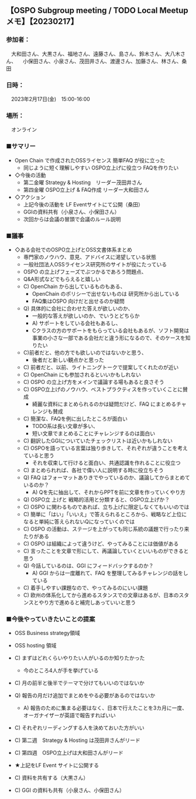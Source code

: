 ## 【OSPO Subgroup meeting / TODO Local Meetup メモ】【20230217】

### 参加者：
　大和田さん、大黒さん、福地さん、遠藤さん、島さん、鈴木さん、大八木さん、
　小保田さん、小泉さん、茂田井さん、渡邊さん、加藤さん、林さん、桑田

### 日時：
　2023年2月17日(金)　15:00-16:00

### 場所：
　オンライン

### ■サマリー

 - Open Chain で作成されたOSSライセンス 簡単FAQ が役に立った
   - 同じように短く理解しやすい OSPO立上げに役立つ FAQを作りたい
 - ◇今後の活動
   - 第二金曜  Strategy & Hosting　リーダー茂田井さん
   - 第四金曜  OSPO立上げ & FAQ作成 リーダー大和田さん
 - ◇アクション
   - 上記今後の活動を LF Eventサイトにて公開（桑田）
   - GGIの資料共有（小泉さん、小保田さん）
   - 次回からは会議の冒頭で会議のルール説明

### ■議事

 - ◇ある会社でのOSPO立上げとOSS文書体系まとめ
   - 専門家のノウハウ、意見、アドバイスに渇望している状態
   - 一般社団法人OSSライセンス研究所のサイトが役にたっている
   - OSPO の立上げフェーズでぶつかるであろう問題点、
   - Q&A形式などでもらえると嬉しい
   - C) OpenChain から出しているものもある、
     - OpenChain のポリシーで出せないものは 研究所から出している
     - FAQ集はOSPO 向けだと出せるのか疑問
   - Q) 具体的に会社に合わせた答えが欲しいのか、
     - 一般的な答えが欲しいのか、でいうとどちらか
     - A) サポートをしている会社もあるし、
     - Cクラスの方のサポートをもらっている会社もあるが、ソフト開発は事業の小さな一部である会社だと違う形になるので、そのケースを知りたい
   - C)前者だと、他の方でも欲しいのではないかと思う、
     - 後者だと新しい観点かと思った
   - C) 前者だと、以前、ライトニングトークで提案してくれたのが近い
   - C) OpenChain にも参加されるといいかもしれない
   - C) OSPO の立上げ方をメインで議論する場もあると良さそう
   - C) OSPO立上げのノウハウ、ベストプラクティスを作っていくことに賛成
     - 綺麗な資料にまとめられるのかは疑問だけど、FAQ にまとめるチャレンジも賛成
   - C) 簡潔な、FAQを例に出したところが面白い
     - TODO系は長い文章が多い、
     - 短い文章でまとめることにチャレンジするのは面白い
   - C) 翻訳したGGIについていたチェックリストは近いかもしれない
   - C) OSPOを語っている言葉は独り歩きして、それぞれが違うことを考えていると思う
     - それを収束して行けると面白い、共通認識を作れることに役立つ
   - C) まとめられれば、各社で偉い人に説明する時に役立ちそう
   - Q) FAQ はフォーマットありきでやっているのか、議論してからまとめているのか？
     - A) Qを先に抽出して、それからPPTを前に文章を作っていくやり方
   - Q) OSPO立 上げと 戦略的活用と分類すると、OSPO立上げか？
   - C) OSPO に関わるものであれば、立ち上げに限定しなくてもいいのでは
   - C) 簡単に「はい」「いいえ」で答えられるところから、戦略など上位になると単純に答えられないQになっていくのでは
   - C) OSPO の活動は、ステージを上がっても同じ系統の議題で行ったり来たりがある
   - C) OSPO は組織によって違うけど、やってみることには価値がある
   - C) 言ったことを文章で形にして、再議論していくといいものができると思う
   - Q) 今話しているのは、GGI にフィードバックするのか？
     - A) GGI からは一度離れて、FAQ を整理してみるチャレンジの話をしている
   - C) 着手しやすい課題なので、やってみるのにいい課題
   - C) 欧州の体系化してから進めるスタンスでの文章はあるが、日本のスタンスとやり方で進めると補完しあっていいと思う

### ■今後やっていきたいことの提案
 - OSS Business strategy領域
 - OSS hosting 領域

 - C) まずはどれくらいやりたい人がいるのか知りたかった
   - 今のところ4人が手を挙げている
 - C) 月の前半と後半でテーマで分けてもいいのではないか
 - Q) 報告の月だけ追加でまとめをやる必要があるのではないか
   - A) 報告のために集まる必要はなく、日本で行えたことを3カ月に一度、オーガナイザーが英語で報告すればいい
 - C) それぞれリーディングする人を決めておいた方がいい
 - C) 第二週　Strategy & Hosting は茂田井さんがリード
 - C) 第四週　OSPO立上げは大和田さんがリード
 - ★上記をLF Event サイトに公開する
 - C) 資料を共有する（大黒さん）
 - C) GGI の資料も共有（小泉さん、小保田さん）
